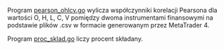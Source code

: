 Program [pearson_ohlcv.go](https://github.com/piotrbajdek/tradingopher/blob/main/pearson_ohlcv.go) wylicza współczynniki korelacji Pearsona dla wartości O, H, L, C, V pomiędzy dwoma instrumentami finansowymi na podstawie plików .csv w formacie generowanym przez MetaTrader 4.

Program [proc_sklad.go](https://github.com/piotrbajdek/tradingopher/blob/main/proc_sklad.go) liczy procent składany.
